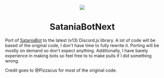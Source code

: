 <div align="center">
  <img src="https://user-images.githubusercontent.com/11510099/129452842-b81e718b-0250-4d3d-a8ed-f42e154692e6.png">
  <h1>SataniaBotNext</h1>
</div>

Port of [SataniaBot](https://github.com/Pizzacus/SataniaBot) to the latest (v13) Discord.js library. A lot of code will be based of the original code, I don't have time to fully rewrite it. Porting will be mostly on demand so don't expect anything. Additionally, I have barely experience in making bots so feel free to to make pulls if I did something wrong.

Credit goes to @Pizzacus for most of the original code.

